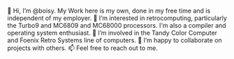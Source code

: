 👋 Hi, I’m @boisy. My Work here is my own, done in my free time and is independent of my employer.
👀 I’m interested in retrocomputing, particularly the Turbo9 and MC6809 and MC68000 processors. I'm also a compiler and operating system enthusiast.
🌱 I’m involved in the Tandy Color Computer and Foenix Retro Systems line of computers.
💞️ I’m happy to collaborate on projects with others.
📫 Feel free to reach out to me.
